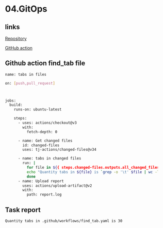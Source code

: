 # 04.GitOps

## links

[Repository](https://github.com/Eugene-Solovey/local-repository)

[GitHub action](https://github.com/Eugene-Solovey/local-repository/actions/runs/3610202066)

## Github action find_tab file
```bash
name: tabs in files

on: [push,pull_request]



jobs:
  build:
    runs-on: ubuntu-latest

    steps:
      - uses: actions/checkout@v3
        with:
          fetch-depth: 0

      - name: Get changed files
        id: changed-files
        uses: tj-actions/changed-files@v34

      - name: tabs in changed files
        run: |
          for file in ${{ steps.changed-files.outputs.all_changed_files }}; do
          echo "Quantity tabs in ${file} is `grep -o '\t' $file | wc -l`" >> report.log 2>&1
          done
      - name: Upload report
        uses: actions/upload-artifact@v2
        with:
          path: report.log
```

## Task report
```bash
Quantity tabs in .github/workflows/find_tab.yaml is 30
```	
